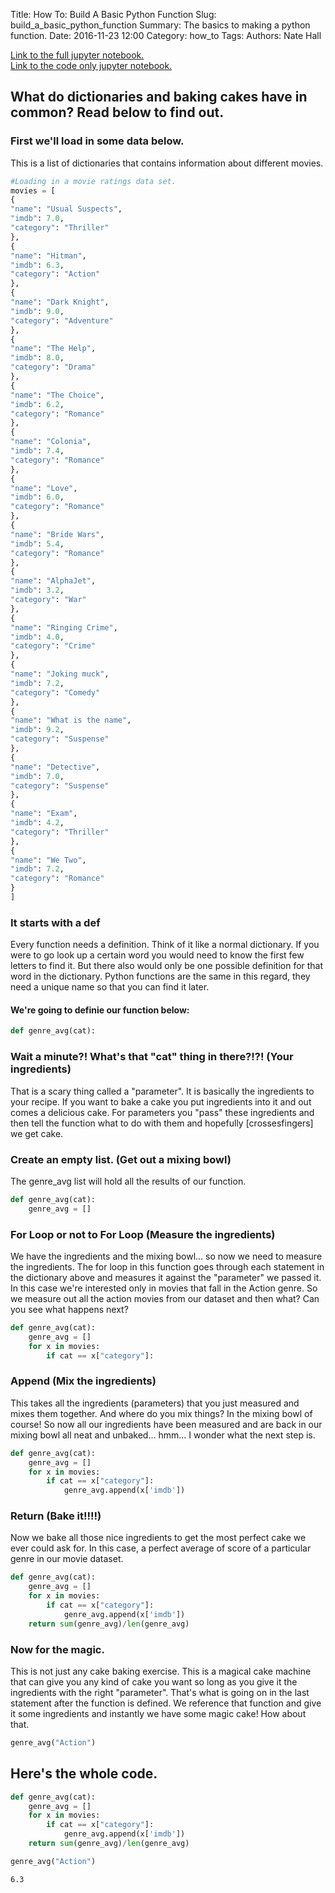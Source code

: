 Title: How To: Build A Basic Python Function
Slug: build_a_basic_python_function
Summary: The basics to making a python function.
Date: 2016-11-23 12:00
Category: how_to
Tags:
Authors: Nate Hall

<a href='http://nbviewer.jupyter.org/github/nathan-hall/nathan-hall.github.io/blob/pelican/content/python/A%20Basic%20Python%20Function.ipynb' target='_blank'>Link to the full jupyter notebook.</a><br/>
<a href='https://nbviewer.jupyter.org/github/nathan-hall/nathan-hall.github.io/blob/pelican/content/python/A%20Basic%20Python%20Function%20Code.ipynb' target='_blank'>Link to the code only jupyter notebook.</a>

## What do dictionaries and baking cakes have in common? Read below to find out.

### First we'll load in some data below.
This is a list of dictionaries that contains information about different movies.


```python
#Loading in a movie ratings data set.
movies = [
{
"name": "Usual Suspects",
"imdb": 7.0,
"category": "Thriller"
},
{
"name": "Hitman",
"imdb": 6.3,
"category": "Action"
},
{
"name": "Dark Knight",
"imdb": 9.0,
"category": "Adventure"
},
{
"name": "The Help",
"imdb": 8.0,
"category": "Drama"
},
{
"name": "The Choice",
"imdb": 6.2,
"category": "Romance"
},
{
"name": "Colonia",
"imdb": 7.4,
"category": "Romance"
},
{
"name": "Love",
"imdb": 6.0,
"category": "Romance"
},
{
"name": "Bride Wars",
"imdb": 5.4,
"category": "Romance"
},
{
"name": "AlphaJet",
"imdb": 3.2,
"category": "War"
},
{
"name": "Ringing Crime",
"imdb": 4.0,
"category": "Crime"
},
{
"name": "Joking muck",
"imdb": 7.2,
"category": "Comedy"
},
{
"name": "What is the name",
"imdb": 9.2,
"category": "Suspense"
},
{
"name": "Detective",
"imdb": 7.0,
"category": "Suspense"
},
{
"name": "Exam",
"imdb": 4.2,
"category": "Thriller"
},
{
"name": "We Two",
"imdb": 7.2,
"category": "Romance"
}
]
```

### It starts with a def
 Every function needs a definition. Think of it like a normal dictionary. If you were to go look up a certain word you would need to know the first few letters to find it. But there also would only be one possible definition for that word in the dictionary. Python functions are the same in this regard, they need a unique name so that you can find it later.
#### We're going to definie our function below:
```python
def genre_avg(cat):
```
### Wait a minute?! What's that "cat" thing in there?!?! (Your ingredients)
That is a scary thing called a "parameter". It is basically the ingredients to your recipe. If you want to bake a cake you put ingredients into it and out comes a delicious cake. For parameters you "pass" these ingredients and then tell the function what to do with them and hopefully [crossesfingers] we get cake.
### Create an empty list. (Get out a mixing bowl)
The genre_avg list will hold all the results of our function.
```python
def genre_avg(cat):
    genre_avg = []
```
### For Loop or not to For Loop (Measure the ingredients)
We have the ingredients and the mixing bowl... so now we need to measure the ingredients. The for loop in this function goes through each statement in the dictionary above and measures it against the "parameter" we passed it. In this case we're interested only in movies that fall in the Action genre. So we measure out all the action movies from our dataset and then what? Can you see what happens next?
```python
def genre_avg(cat):
    genre_avg = []
    for x in movies:
        if cat == x["category"]:
```
### Append (Mix the ingredients)
This takes all the ingredients (parameters) that you just measured and mixes them together. And where do you mix things? In the mixing bowl of course! So now all our ingredients have been measured and are back in our mixing bowl all neat and unbaked... hmm... I wonder what the next step is.
```python
def genre_avg(cat):
    genre_avg = []
    for x in movies:
        if cat == x["category"]:
            genre_avg.append(x['imdb'])
```
### Return (Bake it!!!!)
Now we bake all those nice ingredients to get the most perfect cake we ever could ask for. In this case, a perfect average of score of a particular genre in our movie dataset.
```python
def genre_avg(cat):
    genre_avg = []
    for x in movies:
        if cat == x["category"]:
            genre_avg.append(x['imdb'])
    return sum(genre_avg)/len(genre_avg)
```
### Now for the magic.
This is not just any cake baking exercise. This is a magical cake machine that can give you any kind of cake you want so long as you give it the ingredients with the right "parameter". That's what is going on in the last statement after the function is defined. We reference that function and give it some ingredients and instantly we have some magic cake! How about that.
```python
genre_avg("Action")
```

## Here's the whole code.


```python
def genre_avg(cat):
    genre_avg = []
    for x in movies:
        if cat == x["category"]:
            genre_avg.append(x['imdb'])
    return sum(genre_avg)/len(genre_avg)
```


```python
genre_avg("Action")
```




    6.3
